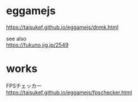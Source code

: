 # eggamejs

https://taisukef.github.io/eggamejs/dnmk.html  

see also  
https://fukuno.jig.jp/2549  

# works  

FPSチェッカー  
https://taisukef.github.io/eggamejs/fpschecker.html  
